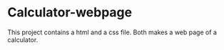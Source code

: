 # Calculator-webpage
This project contains a html and a css file. Both makes a web page of a calculator. 
